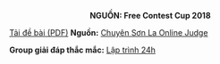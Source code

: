 **<center>NGUỒN: Free Contest Cup 2018</center>**

[Tải đề bài (PDF)](/statements/2330/PURPLE.pdf)
**Nguồn:** [Chuyên Sơn La Online Judge](http://csloj.ddns.net/)

**Group giải đáp thắc mắc:** [Lập trình 24h](https://www.facebook.com/groups/1386904321519984)